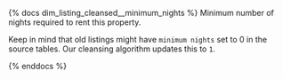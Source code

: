 {% docs dim_listing_cleansed__minimum_nights %}
Minimum number of nights required to rent this property.

Keep in mind that old listings might have `minimum nights` set 
to 0 in the source tables. Our cleansing algorithm updates this to `1`.

{% enddocs %}